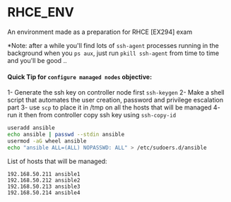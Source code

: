 # RHCE_ENV
An environment made as a preparation for RHCE [EX294] exam

*Note: after a while you'll find lots of `ssh-agent` processes running in the background when you `ps aux`, just run `pkill ssh-agent` from time to time and you'll be good ..

#### Quick Tip for `configure managed nodes` objective:
1- Generate the ssh key on controller node first `ssh-keygen`
2- Make a shell script that automates the user creation, password and privilege escalation part 
3- use `scp` to place it in /tmp on all the hosts that will be managed 
4- run it then from controller copy ssh key using `ssh-copy-id`

```bash
useradd ansible 
echo ansible | passwd --stdin ansible 
usermod -aG wheel ansible 
echo "ansible ALL=(ALL) NOPASSWD: ALL" > /etc/sudoers.d/ansible
```

List of hosts that will be managed:
```
192.168.50.211 ansible1
192.168.50.212 ansible2
192.168.50.213 ansible3
192.168.50.214 ansible4

```